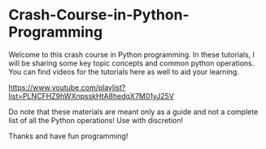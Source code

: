 # Crash-Course-in-Python-Programming

Welcome to this crash course in Python programming. In these tutorials, I will be sharing some key topic concepts and common python operations. You can find videos for the tutorials here as well to aid your learning. 

https://www.youtube.com/playlist?list=PLNCFHZ9hWXnpsskHtA8hedqX7M01yJ25V

Do note that these materials are meant only as a guide and not a complete list of all the Python operations!
Use with discretion!

Thanks and have fun programming!
